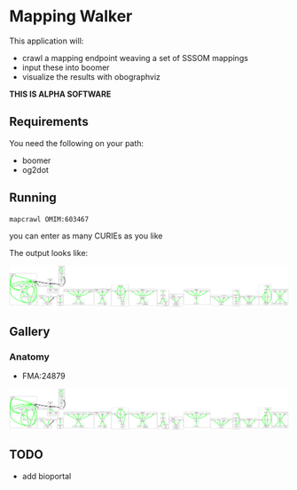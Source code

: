 # Mapping Walker

This application will:

 - crawl a mapping endpoint weaving a set of SSSOM mappings
 - input these into boomer
 - visualize the results with obographviz

__THIS IS ALPHA SOFTWARE__

## Requirements

You need the following on your path:

 - boomer
 - og2dot

## Running

```bash
mapcrawl OMIM:603467
```

you can enter as many CURIEs as you like

The output looks like:

![img](./docs/images/omim-example.png)

## Gallery


### Anatomy

* FMA:24879

![FMA:24879](./docs/images/omim-example.png)



## TODO

- add bioportal



